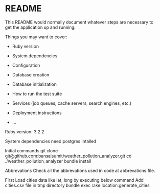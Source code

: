 # README

This README would normally document whatever steps are necessary to get the
application up and running.

Things you may want to cover:

* Ruby version

* System dependencies

* Configuration

* Database creation

* Database initialization

* How to run the test suite

* Services (job queues, cache servers, search engines, etc.)

* Deployment instructions

* ...

Ruby version: 3.2.2

System dependencies
need postgres intalled

Initial commands
git clone git@github.com:bansalsumit/weather_pollution_analyzer.git
cd ./weather_pollution_analyzer
bundle install

Abbrevations
Check all the abbrevations used in code at abbrevations file.

First Load cities data like lat, long by executing below command
Add cities.csv file in tmp directory
bundle exec rake location:generate_cities
